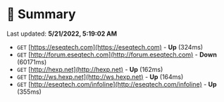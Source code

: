 # 📖 Summary
Last updated: **5/21/2022, 5:19:02 AM**

- `GET` [https://eseqtech.com](https://eseqtech.com) - **Up** (324ms)
- `GET` [http://forum.eseqtech.com](http://forum.eseqtech.com) - **Down** (60171ms)
- `GET` [http://hexp.net](http://hexp.net) - **Up** (162ms)
- `GET` [http://ws.hexp.net](http://ws.hexp.net) - **Up** (164ms)
- `GET` [http://eseqtech.com/infoline](http://eseqtech.com/infoline) - **Up** (355ms)
